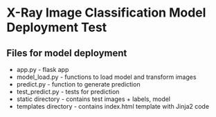 # X-Ray Image Classification Model Deployment Test
## Files for model deployment

* app.py - flask app
* model_load.py - functions to load model and transform images
* predict.py - function to generate prediction
* test_predict.py - tests for prediction
* static directory - contains test images + labels, model
* templates directory - contains index.html template with Jinja2 code
